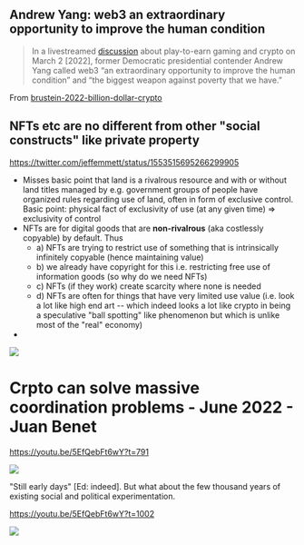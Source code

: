 ## Andrew Yang: web3 an extraordinary opportunity to improve the human condition

> In a livestreamed [discussion](https://yieldguild.substack.com/p/yield-guild-games-twitter-spaces "Yield Guild Games Twitter Spaces: The Importance of Web3 Decentralized and Autonomous Organizations") about play-to-earn gaming and crypto on March 2 [2022], former Democratic presidential contender Andrew Yang called web3 “an extraordinary opportunity to improve the human condition” and “the biggest weapon against poverty that we have.”

From [brustein-2022-billion-dollar-crypto](brustein-2022-billion-dollar-crypto.md)

## NFTs etc are no different from other "social constructs" like private property

https://twitter.com/jeffemmett/status/1553515695266299905

* Misses basic point that land is a rivalrous resource and with or without land titles managed by e.g. government groups of people have organized rules regarding use of land, often in form of exclusive control. Basic point: physical fact of exclusivity of use (at any given time) => exclusivity of control
* NFTs are for digital goods that are **non-rivalrous** (aka costlessly copyable) by default. Thus
  * a) NFTs are trying to restrict use of something that is intrinsically infinitely copyable (hence maintaining value)
  * b) we already have copyright for this i.e. restricting free use of information goods (so why do we need NFTs)
  * c) NFTs (if they work) create scarcity where none is needed
  * d) NFTs are often for things that have very limited use value (i.e. look a lot like high end art -- which indeed looks a lot like crypto in being a speculative "ball spotting" like phenomenon but which is unlike most of the "real" economy)
* 

![](../assets/Pasted%20image%2020220804180305.png)

# Crpto can solve massive coordination problems - June 2022 - Juan Benet
https://youtu.be/5EfQebFt6wY?t=791

![](../assets/Pasted%20image%2020220718215039.png)

"Still early days" [Ed: indeed]. But what about the few thousand years of existing social and political experimentation.

https://youtu.be/5EfQebFt6wY?t=1002

![](../assets/Pasted%20image%2020220718215400.png)